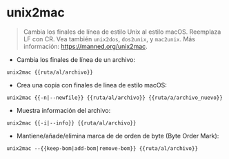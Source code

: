 # unix2mac

> Cambia los finales de línea de estilo Unix al estilo macOS.
> Reemplaza LF con CR.
> Vea también `unix2dos`, `dos2unix`, y `mac2unix`.
> Más información: <https://manned.org/unix2mac>.

- Cambia los finales de línea de un archivo:

`unix2mac {{ruta/al/archivo}}`

- Crea una copia con finales de línea de estilo macOS:

`unix2mac {{-n|--newfile}} {{ruta/al/archivo}} {{ruta/a/archivo_nuevo}}`

- Muestra información del archivo:

`unix2mac {{-i|--info}} {{ruta/al/archivo}}`

- Mantiene/añade/elimina marca de de orden de byte (Byte Order Mark):

`unix2mac --{{keep-bom|add-bom|remove-bom}} {{ruta/al/archivo}}`
